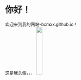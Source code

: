 # **你好！**



欢迎来到我的网站-bcmxx.github.io！
<br/>
这是我头像，，，
<img src="https://ss1.bdstatic.com/70cFvXSh_Q1YnxGkpoWK1HF6hhy/it/u=155619668,4239430281&fm=26&gp=0.jpg" width="20%">
